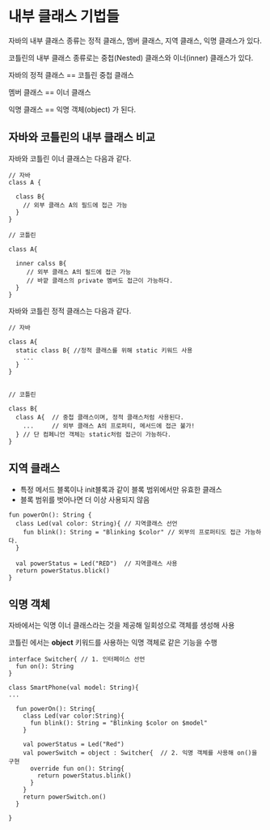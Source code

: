 # 내부 클래스 기법들
  
  
  자바의 내부 클래스 종류는 정적 클래스, 멤버 클래스, 지역 클래스, 익명 클래스가 있다.
  
  코틀린의 내부 클래스 종류로는 중첩(Nested) 클래스와 이너(inner) 클래스가 있다.
  
  자바의 정적 클래스 == 코틀린 중첩 클래스
  
  멤버 클래스 == 이너 클래스
  
  익명 클래스 == 익명 객체(object) 가 된다.
  
  
## 자바와 코틀린의 내부 클래스 비교
  
  자바와 코틀린 이너 클래스는 다음과 같다.
  
  ```
  // 자바
  class A {
    
    class B{
      // 외부 클래스 A의 필드에 접근 가능
    }
  }
  
  // 코틀린
  
  class A{
    
    inner calss B{
       // 외부 클래스 A의 필드에 접근 가능
       // 바깥 클래스의 private 멤버도 접근이 가능하다.
    }
  }
  ```
  
  
  자바와 코틀린 정적 클래스는 다음과 같다.
  
  ```
  // 자바
  
  class A{
    static class B{ //정적 클래스를 위해 static 키워드 사용
      ...
    }
  }
  
  
  // 코틀린
  
  class B{
    class A{  // 중첩 클래스이며, 정적 클래스처럼 사용된다.
      ...     // 외부 클래스 A의 프로퍼티, 메서드에 접근 불가!
    } // 단 컴페니언 객체는 static처럼 접근이 가능하다.
  }
  
  ```

## 지역 클래스
  
  - 특정 메서드 블록이나 init블록과 같이 블록 범위에서만 유효한 클래스
  - 블록 범위를 벗어나면 더 이상 사용되지 않음
  
```
fun powerOn(): String {
  class Led(val color: String){ // 지역클래스 선언
    fun blink(): String = "Blinking $color" // 외부의 프로퍼티도 접근 가능하다.
  }
  
  val powerStatus = Led("RED")  // 지역클래스 사용
  return powerStatus.blick()
} 
```
  
## 익명 객체
  
  자바에서는 익명 이너 클래스라는 것을 제공해 일회성으로 객체를 생성해 사용
  
  코틀린 에서는 **object** 키워드를 사용하는 익명 객체로 같은 기능을 수행
  
  ```
  interface Switcher{ // 1. 인터페이스 선언
    fun on(): String
  }
  
  class SmartPhone(val model: String){
  ...
    
    fun powerOn(): String{
      class Led(var color:String){
        fun blink(): String = "Blinking $color on $model"
      }
      
      val powerStatus = Led("Red")
      val powerSwitch = object : Switcher{  // 2. 익명 객체를 사용해 on()을 구현
        override fun on(): String{
          return powerStatus.blink()
        }
      }
      return powerSwitch.on()
    }
  
  }
    
  
  ```
 
